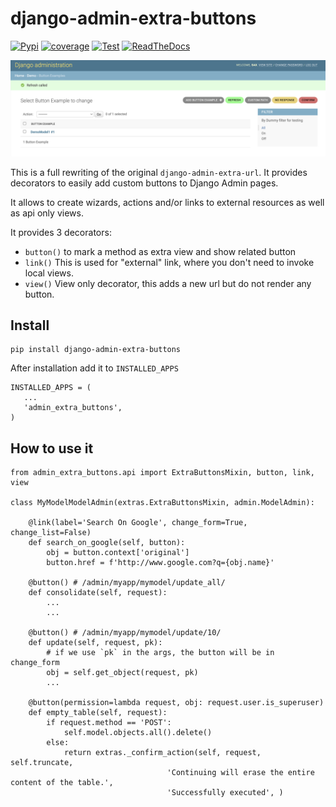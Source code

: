 django-admin-extra-buttons
==========================


[![Pypi](https://badge.fury.io/py/django-admin-extra-buttons.svg)](https://badge.fury.io/py/django-admin-extra-buttons)
[![coverage](https://codecov.io/github/saxix/django-admin-extra-buttons/coverage.svg?branch=develop)](https://codecov.io/github/saxix/django-admin-extra-buttons?branch=develop)
[![Test](https://github.com/saxix/django-admin-extra-buttons/actions/workflows/test.yml/badge.svg)](https://github.com/saxix/django-admin-extra-buttons/actions/workflows/test.yml)
[![ReadTheDocs](https://readthedocs.org/projects/django-admin-extra-buttons/badge/?version=latest)](https://django-admin-extra-buttons.readthedocs.io/en/latest/)

![Buttons](./docs/docs/images/screenshot.png)


This is a full rewriting of the original `django-admin-extra-url`. It
provides decorators to easily add custom buttons to Django Admin pages.

It allows to create wizards, actions and/or links to external resources 
as well as api only views.

It provides 3 decorators: 

- ``button()`` to mark a method as extra view and show related button
- ``link()`` This is used for "external" link, where you don't need to invoke local views.
- ``view()`` View only decorator, this adds a new url but do not render any button.


Install
-------

    pip install django-admin-extra-buttons


After installation add it to ``INSTALLED_APPS``

    INSTALLED_APPS = (
       ...
       'admin_extra_buttons',
    )

How to use it
-------------

    from admin_extra_buttons.api import ExtraButtonsMixin, button, link, view

    class MyModelModelAdmin(extras.ExtraButtonsMixin, admin.ModelAdmin):

        @link(label='Search On Google', change_form=True, change_list=False)
        def search_on_google(self, button):
            obj = button.context['original']
            button.href = f'http://www.google.com?q={obj.name}'

        @button() # /admin/myapp/mymodel/update_all/
        def consolidate(self, request):
            ...
            ...

        @button() # /admin/myapp/mymodel/update/10/
        def update(self, request, pk):
            # if we use `pk` in the args, the button will be in change_form
            obj = self.get_object(request, pk)
            ...

        @button(permission=lambda request, obj: request.user.is_superuser)
        def empty_table(self, request):
            if request.method == 'POST':
                self.model.objects.all().delete()
            else:
                return extras._confirm_action(self, request, self.truncate,
                                       'Continuing will erase the entire content of the table.',
                                       'Successfully executed', )
